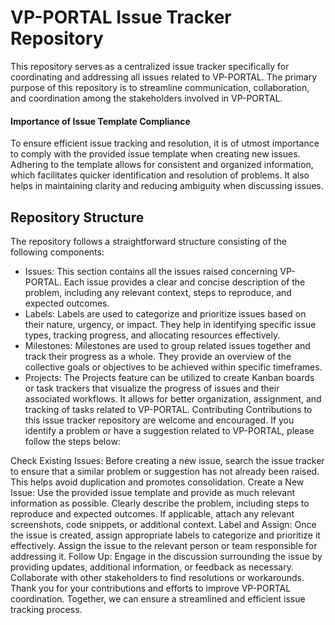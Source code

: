 # VP-PORTAL Issue Tracker Repository
This repository serves as a centralized issue tracker specifically for coordinating and addressing all issues related to VP-PORTAL. The primary purpose of this repository is to streamline communication, collaboration, and coordination among the stakeholders involved in VP-PORTAL.

#### Importance of Issue Template Compliance
To ensure efficient issue tracking and resolution, it is of utmost importance to comply with the provided issue template when creating new issues. Adhering to the template allows for consistent and organized information, which facilitates quicker identification and resolution of problems. It also helps in maintaining clarity and reducing ambiguity when discussing issues.

## Repository Structure
The repository follows a straightforward structure consisting of the following components:

- Issues: This section contains all the issues raised concerning VP-PORTAL. Each issue provides a clear and concise description of the problem, including any relevant context, steps to reproduce, and expected outcomes.
- Labels: Labels are used to categorize and prioritize issues based on their nature, urgency, or impact. They help in identifying specific issue types, tracking progress, and allocating resources effectively.
- Milestones: Milestones are used to group related issues together and track their progress as a whole. They provide an overview of the collective goals or objectives to be achieved within specific timeframes.
- Projects: The Projects feature can be utilized to create Kanban boards or task trackers that visualize the progress of issues and their associated workflows. It allows for better organization, assignment, and tracking of tasks related to VP-PORTAL.
Contributing
Contributions to this issue tracker repository are welcome and encouraged. If you identify a problem or have a suggestion related to VP-PORTAL, please follow the steps below:

Check Existing Issues: Before creating a new issue, search the issue tracker to ensure that a similar problem or suggestion has not already been raised. This helps avoid duplication and promotes consolidation.
Create a New Issue: Use the provided issue template and provide as much relevant information as possible. Clearly describe the problem, including steps to reproduce and expected outcomes. If applicable, attach any relevant screenshots, code snippets, or additional context.
Label and Assign: Once the issue is created, assign appropriate labels to categorize and prioritize it effectively. Assign the issue to the relevant person or team responsible for addressing it.
Follow Up: Engage in the discussion surrounding the issue by providing updates, additional information, or feedback as necessary. Collaborate with other stakeholders to find resolutions or workarounds.
Thank you for your contributions and efforts to improve VP-PORTAL coordination. Together, we can ensure a streamlined and efficient issue tracking process.
